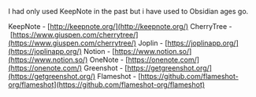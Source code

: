 I had only used KeepNote in the past but i have used to Obsidian ages go.

KeepNote - [http://keepnote.org/](http://keepnote.org/)
CherryTree - [https://www.giuspen.com/cherrytree/](https://www.giuspen.com/cherrytree/)
Joplin - [https://joplinapp.org/](https://joplinapp.org/)
Notion - [https://www.notion.so/](https://www.notion.so/)
OneNote - [https://onenote.com/](https://onenote.com/)
Greenshot - [https://getgreenshot.org/](https://getgreenshot.org/)
Flameshot - [https://github.com/flameshot-org/flameshot](https://github.com/flameshot-org/flameshot)
